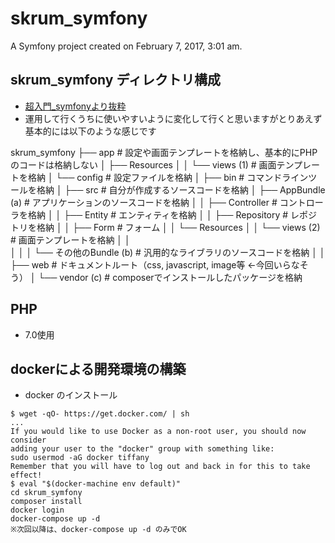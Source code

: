 skrum_symfony
=============

A Symfony project created on February 7, 2017, 3:01 am.


## skrum_symfony ディレクトリ構成
* [超入門_symfonyより抜粋](http://symnote.kwalk.jp/blog/2015-12-08/%E8%B6%85%E5%85%A5%E9%96%80_symfony3_%E3%83%87%E3%82%A3%E3%83%AC%E3%82%AF%E3%83%88%E3%83%AA%E6%A7%8B%E6%88%90)
* 運用して行くうちに使いやすいように変化して行くと思いますがとりあえず基本的には以下のような感じです

skrum_symfony
├── app                    # 設定や画面テンプレートを格納し、基本的にPHPのコードは格納しない
│   ├── Resources
│   │   └── views      (1) # 画面テンプレートを格納
│   └── config             # 設定ファイルを格納
│
├── bin                    # コマンドラインツールを格納
│
├── src                    # 自分が作成するソースコードを格納
│   ├── AppBundle      (a) # アプリケーションのソースコードを格納
│   │  ├── Controller      # コントローラを格納
│   │  ├── Entity          # エンティティを格納
│   │  ├── Repository      # レポジトリを格納
│   │  ├── Form            # フォーム
│   │  └── Resources
│   │       └── views  (2) # 画面テンプレートを格納 
│   │                      
│   │
│   └── その他のBundle  (b) # 汎用的なライブラリのソースコードを格納
│
│
├── web                    # ドキュメントルート（css, javascript, image等 ←今回いらなそう）
│
└── vendor             (c) # composerでインストールしたパッケージを格納

## PHP
* 7.0使用


## dockerによる開発環境の構築

* docker のインストール

```
$ wget -qO- https://get.docker.com/ | sh
...
If you would like to use Docker as a non-root user, you should now consider
adding your user to the "docker" group with something like:
sudo usermod -aG docker tiffany
Remember that you will have to log out and back in for this to take effect!
$ eval "$(docker-machine env default)"
cd skrum_symfony
composer install
docker login
docker-compose up -d
※次回以降は、docker-compose up -d のみでOK
```


